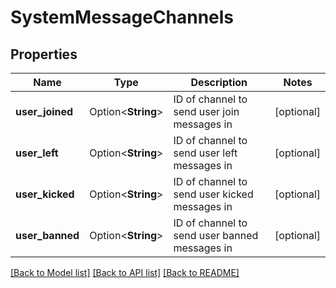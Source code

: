 # SystemMessageChannels

## Properties

Name | Type | Description | Notes
------------ | ------------- | ------------- | -------------
**user_joined** | Option<**String**> | ID of channel to send user join messages in | [optional]
**user_left** | Option<**String**> | ID of channel to send user left messages in | [optional]
**user_kicked** | Option<**String**> | ID of channel to send user kicked messages in | [optional]
**user_banned** | Option<**String**> | ID of channel to send user banned messages in | [optional]

[[Back to Model list]](../README.md#documentation-for-models) [[Back to API list]](../README.md#documentation-for-api-endpoints) [[Back to README]](../README.md)


